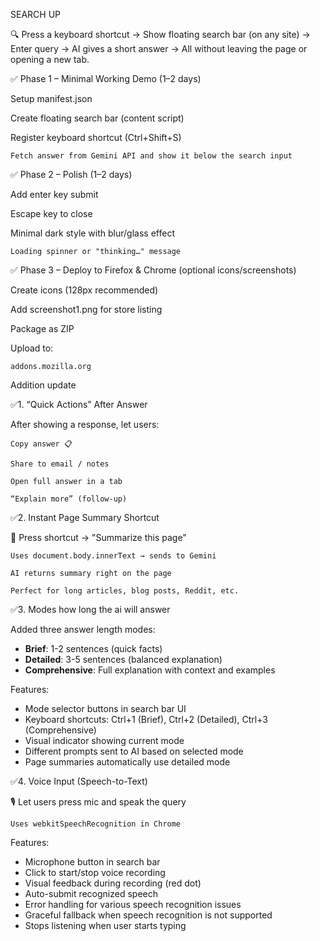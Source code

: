 SEARCH UP

🔍 Press a keyboard shortcut → Show floating search bar (on any site) → Enter query → AI gives a short answer → All without leaving the page or opening a new tab.

✅ Phase 1 – Minimal Working Demo (1–2 days)

Setup manifest.json

Create floating search bar (content script)

Register keyboard shortcut (Ctrl+Shift+S)

    Fetch answer from Gemini API and show it below the search input

✅ Phase 2 – Polish (1–2 days)

Add enter key submit

Escape key to close

Minimal dark style with blur/glass effect

    Loading spinner or "thinking…" message

✅ Phase 3 – Deploy to Firefox & Chrome (optional icons/screenshots)

Create icons (128px recommended)

Add screenshot1.png for store listing

Package as ZIP

Upload to:

    addons.mozilla.org

Addition update

✅1. “Quick Actions” After Answer

After showing a response, let users:

    Copy answer 📋

    Share to email / notes

    Open full answer in a tab

    “Explain more” (follow-up)

✅2. Instant Page Summary Shortcut

🧠 Press shortcut → "Summarize this page"

    Uses document.body.innerText → sends to Gemini

    AI returns summary right on the page

    Perfect for long articles, blog posts, Reddit, etc.

✅3. Modes how long the ai will answer

Added three answer length modes:

- **Brief**: 1-2 sentences (quick facts)
- **Detailed**: 3-5 sentences (balanced explanation)
- **Comprehensive**: Full explanation with context and examples

Features:

- Mode selector buttons in search bar UI
- Keyboard shortcuts: Ctrl+1 (Brief), Ctrl+2 (Detailed), Ctrl+3 (Comprehensive)
- Visual indicator showing current mode
- Different prompts sent to AI based on selected mode
- Page summaries automatically use detailed mode

✅4. Voice Input (Speech-to-Text)

🎙 Let users press mic and speak the query

    Uses webkitSpeechRecognition in Chrome

Features:

- Microphone button in search bar
- Click to start/stop voice recording
- Visual feedback during recording (red dot)
- Auto-submit recognized speech
- Error handling for various speech recognition issues
- Graceful fallback when speech recognition is not supported
- Stops listening when user starts typing

